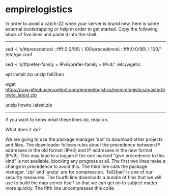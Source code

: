 # empirelogistics

In order to avoid a catch-22 when your server is brand new, here is some external bootstrapping or help in order to get started.  Copy the following block of five lines and paste it into the shell.

-------------------------------------------------------------------------------------------------------------------------

sed -i 's/#precedence\ ::ffff:0:0\/96\ \ 100/precedence\ ::ffff:0:0\/96\ \ 100/' /etc/gai.conf

sed -i 's/#prefer-family = IPv6/prefer-family = IPv4/' /etc/wgetrc

apt install zip unzip fail2ban

wget https://raw.githubusercontent.com/empirelogistics/empirelogistics/master/howto_latest.zip

unzip howto_latest.zip

-------------------------------------------------------------------------------------------------------------------------

If you want to know what these lines do, read on.

What does it do?

We are going to use the package manager 'apt' to download other projects and files.  The downloader follows rules about the precedence between IP addresses in the old format (IPv4) and IP addresses in the new format (IPv6).  This may lead to a 
logjam if the one marked "give precedence to this kind" is not available, blocking any progress at all.  The first two lines make a change in precedence to avoid this.  The third line calls the package manager.  'zip' and 'unzip' are for compression.  'fail2ban' is one of our security measures.  The fourth line downloads a bundle of files that we will use to build the map server itself so that we can get on to subject matter more quickly.  The fifth line uncompresses this code.
